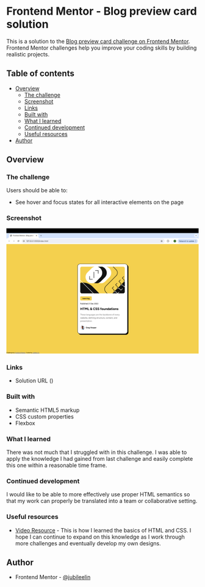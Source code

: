 # Frontend Mentor - Blog preview card solution

This is a solution to the [Blog preview card challenge on Frontend Mentor](https://www.frontendmentor.io/challenges/blog-preview-card-ckPaj01IcS). Frontend Mentor challenges help you improve your coding skills by building realistic projects. 

## Table of contents

- [Overview](#overview)
  - [The challenge](#the-challenge)
  - [Screenshot](#screenshot)
  - [Links](#links)
  - [Built with](#built-with)
  - [What I learned](#what-i-learned)
  - [Continued development](#continued-development)
  - [Useful resources](#useful-resources)
- [Author](#author)

## Overview

### The challenge

Users should be able to:

- See hover and focus states for all interactive elements on the page

### Screenshot

![](./blog-preview-card-screenshot.png)

### Links

- Solution URL ()

### Built with

- Semantic HTML5 markup
- CSS custom properties
- Flexbox

### What I learned

There was not much that I struggled with in this challenge. I was able to apply the knowledge I had gained from last challenge and easily complete this one within a reasonable time frame. 

### Continued development

I would like to be able to more effectively use proper HTML semantics so that my work can properly be translated into a team or collaborative setting. 

### Useful resources

- [Video Resource](https://youtu.be/G3e-cpL7ofc?si=k_37wGK1nX8Mj4BM) - This is how I learned the basics of HTML and CSS. I hope I can continue to expand on this knowledge as I work through more challenges and eventually develop my own designs.

## Author
- Frontend Mentor - [@jubileelin](https://www.frontendmentor.io/profile/jubileelin)